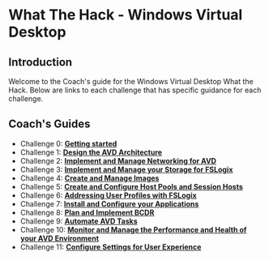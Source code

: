 # What The Hack - Windows Virtual Desktop

## Introduction

Welcome to the Coach's guide for the Windows Virtual Desktop What the Hack. Below are links to each challenge that has specific guidance for each challenge.

## Coach's Guides

- Challenge 0: **[Getting started](00-Pre-Reqs.md)**
- Challenge 1: **[Design the AVD Architecture](01-Plan-AVD-Architecture.md)**
- Challenge 2: **[Implement and Manage Networking for AVD](02-Implement-Manage-Network.md)**
- Challenge 3: **[Implement and Manage your Storage for FSLogix](03-Implement-Manage-Storage.md)**
- Challenge 4: **[Create and Manage Images](04-Create-Manage-Images.md)**
- Challenge 5: **[Create and Configure Host Pools and Session Hosts](05-Create-Configure-HostPools.md)**
- Challenge 6: **[Addressing User Profiles with FSLogix](06-Implement-Manage-FsLogix.md)**
- Challenge 7: **[Install and Configure your Applications](07-Install-Configure-Apps.md)**
- Challenge 8: **[Plan and Implement BCDR](08-Plan-Implement-BCDR.md)**
- Challenge 9: **[Automate AVD Tasks](09-Automate-AVD-Tasks.md)**
- Challenge 10: **[Monitor and Manage the Performance and Health of your AVD Environment](10-Monitor-Manage-Performance-Health.md)**
- Challenge 11: **[Configure Settings for User Experience](11-Configure-User-Experience-Settings.md)**
